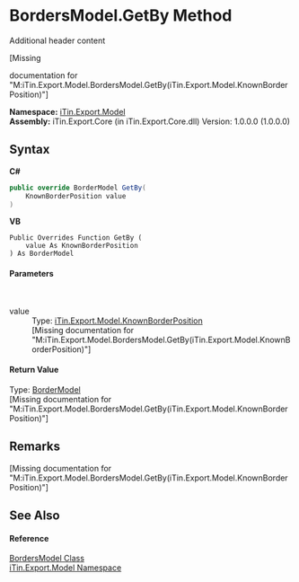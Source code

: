 # BordersModel.GetBy Method 
Additional header content 

\[Missing <summary> documentation for "M:iTin.Export.Model.BordersModel.GetBy(iTin.Export.Model.KnownBorderPosition)"\]

**Namespace:**&nbsp;<a href="ef57ffcc-e95e-b212-5a46-9aa6f5a3511f">iTin.Export.Model</a><br />**Assembly:**&nbsp;iTin.Export.Core (in iTin.Export.Core.dll) Version: 1.0.0.0 (1.0.0.0)

## Syntax

**C#**<br />
``` C#
public override BorderModel GetBy(
	KnownBorderPosition value
)
```

**VB**<br />
``` VB
Public Overrides Function GetBy ( 
	value As KnownBorderPosition
) As BorderModel
```


#### Parameters
&nbsp;<dl><dt>value</dt><dd>Type: <a href="9a11bcbb-ef19-a7ba-553b-babc37f65676">iTin.Export.Model.KnownBorderPosition</a><br />\[Missing <param name="value"/> documentation for "M:iTin.Export.Model.BordersModel.GetBy(iTin.Export.Model.KnownBorderPosition)"\]</dd></dl>

#### Return Value
Type: <a href="04b726f1-3702-1320-afb3-9b21f7a89f67">BorderModel</a><br />\[Missing <returns> documentation for "M:iTin.Export.Model.BordersModel.GetBy(iTin.Export.Model.KnownBorderPosition)"\]

## Remarks
\[Missing <remarks> documentation for "M:iTin.Export.Model.BordersModel.GetBy(iTin.Export.Model.KnownBorderPosition)"\]

## See Also


#### Reference
<a href="bc2c9bf4-e095-1e0c-6542-f1f0f28121a2">BordersModel Class</a><br /><a href="ef57ffcc-e95e-b212-5a46-9aa6f5a3511f">iTin.Export.Model Namespace</a><br />